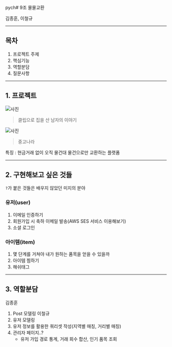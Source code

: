 pych# 9조 물물교환

김종훈, 이철규

---

## 목차

1. 프로젝트 주제
2. 핵심기능
3. 역할분담
4. 질문사항

---

## 1. 프로젝트


![사진](http://cfile10.uf.tistory.com/attach/2075323C4D2305142E5709)
>클립으로 집을 산 남자의 이야기

![사진](http://cfile2.uf.tistory.com/image/114E5F374F39F44F2BA2F7)
>중고나라


특징 : 현금거래 없이 오직 물건대 물건으로만 교환하는 플랫폼

---

## 2. 구현해보고 싶은 것들

`?`가 붙은 것들은 배우지 않았던 미지의 분야

### 유저(user)

  1. 이메일 인증하기
  2. 회원가입 시 축하 이메일 발송(AWS SES 서비스 이용해보기)
  3. 소셜 로그인

### 아이템(item)

  1. 몇 단계를 거쳐야 내가 원하는 품목을 얻을 수 있을까
  2. 아이템 찜하기
  3. 해쉬태그

---


## 3. 역할분담

김종훈
  1. Post 모델링
이철규
  1. 유저 모델링
  2. 유저 정보를 활용한 쿼리셋 작성(지역별 매칭, 거리별 매칭)
  3. 관리자 페이지..?
      - 유저 가입 경로 통계, 거래 회수 합산, 인기 품목 조회
